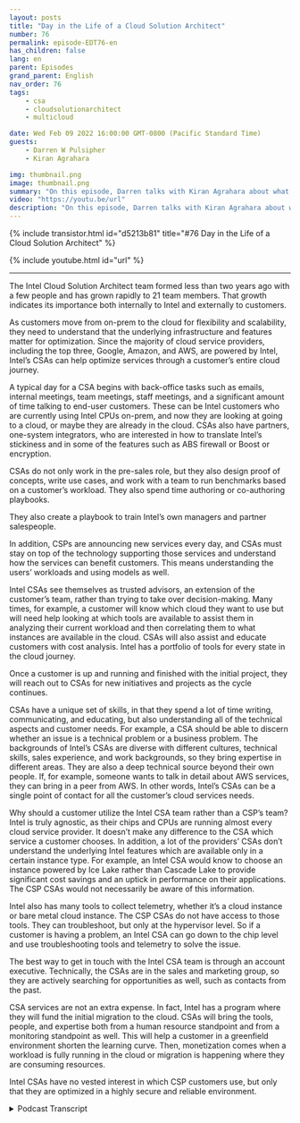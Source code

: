 ```yaml
---
layout: posts
title: "Day in the Life of a Cloud Solution Architect"
number: 76
permalink: episode-EDT76-en
has_children: false
lang: en
parent: Episodes
grand_parent: English
nav_order: 76
tags:
    - csa
    - cloudsolutionarchitect
    - multicloud

date: Wed Feb 09 2022 16:00:00 GMT-0800 (Pacific Standard Time)
guests:
    - Darren W Pulsipher
    - Kiran Agrahara

img: thumbnail.png
image: thumbnail.png
summary: "On this episode, Darren talks with Kiran Agrahara about what Intel Cloud Solution Architects (CSAs) do in a day to benefit not only cloud service providers (CSPs), but end users."
video: "https://youtu.be/url"
description: "On this episode, Darren talks with Kiran Agrahara about what Intel Cloud Solution Architects (CSAs) do in a day to benefit not only cloud service providers (CSPs), but end users."
---
```


<div>
{% include transistor.html id="d5213b81" title="#76 Day in the Life of a Cloud Solution Architect" %}

{% include youtube.html id="url" %}
</div>

---

The Intel Cloud Solution Architect team formed less than two years ago with a few people and has grown rapidly to 21 team members. That growth indicates its importance both internally to Intel and externally to customers.

As customers move from on-prem to the cloud for flexibility and scalability, they need to understand that the underlying infrastructure and features matter for optimization. Since the majority of cloud service providers, including the top three, Google, Amazon, and AWS, are powered by Intel, Intel’s CSAs can help optimize services through a customer’s entire cloud journey.

A typical day for a CSA begins with back-office tasks such as emails, internal meetings, team meetings, staff meetings, and a significant amount of time talking to end-user customers. These can be Intel customers who are currently using Intel CPUs on-prem, and now they are looking at going to a cloud, or maybe they are already in the cloud. CSAs also have partners, one-system integrators, who are interested in how to translate Intel’s stickiness and in some of the features such as ABS firewall or Boost or encryption.

CSAs do not only work in the pre-sales role, but they also design proof of concepts, write use cases, and work with a team to run benchmarks based on a customer’s workload. They also spend time authoring or co-authoring playbooks.

They also create a playbook to train Intel’s own managers and partner salespeople.

In addition, CSPs are announcing new services every day, and CSAs must stay on top of the technology supporting those services and understand how the services can benefit customers. This means understanding the users’ workloads and using models as well.

Intel CSAs see themselves as trusted advisors, an extension of the customer’s team, rather than trying to take over decision-making. Many times, for example, a customer will know which cloud they want to use but will need help looking at which tools are available to assist them in analyzing their current workload and then correlating them to what instances are available in the cloud. CSAs will also assist and educate customers with cost analysis. Intel has a portfolio of tools for every state in the cloud journey.

Once a customer is up and running and finished with the initial project, they will           reach out to CSAs for new initiatives and projects as the cycle continues.

CSAs have a unique set of skills, in that they spend a lot of time writing, communicating, and educating, but also understanding all of the technical aspects and customer needs. For example, a CSA should be able to discern whether an issue is a technical problem or a business problem. The backgrounds of Intel’s CSAs are diverse with different cultures, technical skills, sales experience, and work backgrounds, so they bring expertise in different areas. They are also a deep technical source beyond their own people. If, for example, someone wants to talk in detail about AWS services, they can bring in a peer from AWS. In other words, Intel’s CSAs can be a single point of contact for all the customer’s cloud services needs.

Why should a customer utilize the Intel CSA team rather than a CSP’s team? Intel is truly agnostic, as their chips and CPUs are running almost every cloud service provider. It doesn’t make any difference to the CSA which service a customer chooses. In addition, a lot of the providers’ CSAs don’t understand the underlying Intel features which are available only in a certain instance type. For example, an Intel CSA would know to choose an instance powered by Ice Lake rather than Cascade Lake to provide significant cost savings and an uptick in performance on their applications. The CSP CSAs would not necessarily be aware of this information.

Intel also has many tools to collect telemetry, whether it’s a cloud instance or bare metal cloud instance. The CSP CSAs do not have access to those tools. They can troubleshoot, but only at the hypervisor level. So if a customer is having a problem, an Intel CSA can go down to the chip level and use troubleshooting tools and telemetry to solve the issue.

The best way to get in touch with the Intel CSA team is through an account executive. Technically, the CSAs are in the sales and marketing group, so they are actively searching for opportunities as well, such as contacts from the past.

CSA services are not an extra expense. In fact, Intel has a program where they will fund the initial migration to the cloud. CSAs will bring the tools, people, and expertise both from a human resource standpoint and from a monitoring standpoint as well. This will help a customer in a greenfield environment shorten the learning curve. Then, monetization comes when a workload is fully running in the cloud or migration is happening where they are consuming resources.

Intel CSAs have no vested interest in which CSP customers use, but only that they are optimized in a highly secure and reliable environment. 



<details>
<summary> Podcast Transcript </summary>

<p></p>

</details>

